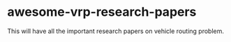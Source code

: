 # awesome-vrp-research-papers
This will have all the important research papers on vehicle routing problem.
